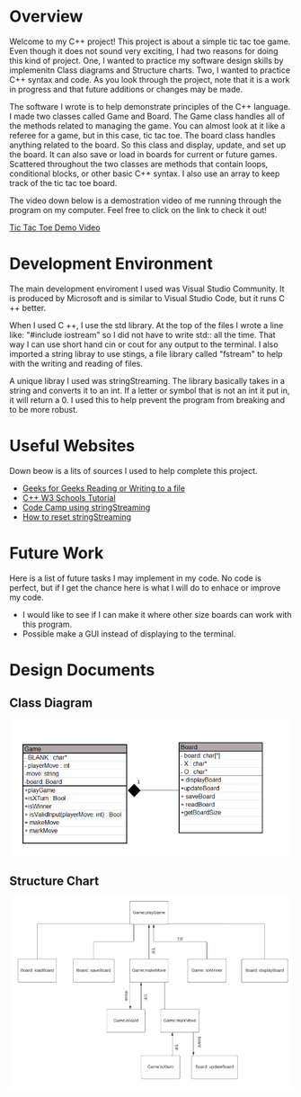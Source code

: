 # Overview

Welcome to my C++ project!  This project is about a simple tic tac toe game.  Even though it does not sound very exciting, I had two reasons for doing this kind of project.  One, I wanted to practice my software design skills by implemenitn Class diagrams and Structure charts.  Two, I wanted to practice C++ syntax and code.  As you look through the project, note that it is a work in progress and that future additions or changes may be made.

The software I wrote is to help demonstrate principles of the C++ language.  I made two classes called Game and Board.  The Game class handles all of the methods related to managing the game.  You can almost look at it like a referee for a game, but in this case, tic tac toe.  The board class handles anything related to the board.  So this class and display, update, and set up the board.  It can also save or load in boards for current or future games.  Scattered throughout the two classes are methods that contain loops, conditional blocks, or other basic C++ syntax.  I also use an array to keep track of the tic tac toe board.  

The video down below is a demostration video of me running through the program on my computer.  Feel free to click on the link to check it out!

[Tic Tac Toe Demo Video](http://youtube.link.goes.here)

# Development Environment

The main development enviroment I used was Visual Studio Community.  It is produced by Microsoft and is similar to Visual Studio Code, but it runs C ++ better.

When I used C ++, I use the std library.  At the top of the files I wrote a line like: "#include iostream" so I did not have to write std:: all the time.  That way I can use short hand cin or cout for any output to the terminal.  I also imported a string libray to use stings, a file library called "fstream" to help with the writing and reading of files.  

A unique libray I used was stringStreaming.  The library basically takes in a string and converts it to an int.  If a letter or symbol that is not an int it put in, it will return a 0.  I used this to help prevent the program from breaking and to be more robust.

# Useful Websites
Down beow is a lits of sources I used to help complete this project.  
* [Geeks for Geeks Reading or Writing to a file](https://www.geeksforgeeks.org/cpp-program-to-read-content-from-one-file-and-write-it-into-another-file/)
* [C++ W3 Schools Tutorial](https://www.w3schools.com/cpp/default.asp)
* [Code Camp using stringStreaming](https://www.freecodecamp.org/news/string-to-int-in-c-how-to-convert-a-string-to-an-integer-example/)
* [How to reset stringStreaming](https://topitanswers.com/post/c-extract-int-from-string-using-stringstream)

# Future Work
Here is a list of future tasks I may implement in my code.  No code is perfect, but if I get the chance here is what I will do to enhace or improve my code.
* I would like to see if I can make it where other size boards can work with this program.
* Possible make a GUI instead of displaying to the terminal.

# Design Documents

## Class Diagram
![Class Diagrams](images/classDiagrams.png)
## Structure Chart
![Structure Chart](images/tictactoeStructureChart.png)

